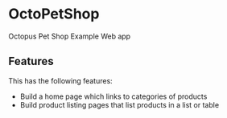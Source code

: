 # OctoPetShop
Octopus Pet Shop Example Web app

## Features

This has the following features: 

* Build a home page which links to categories of products
* Build product listing pages that list products in a list or table